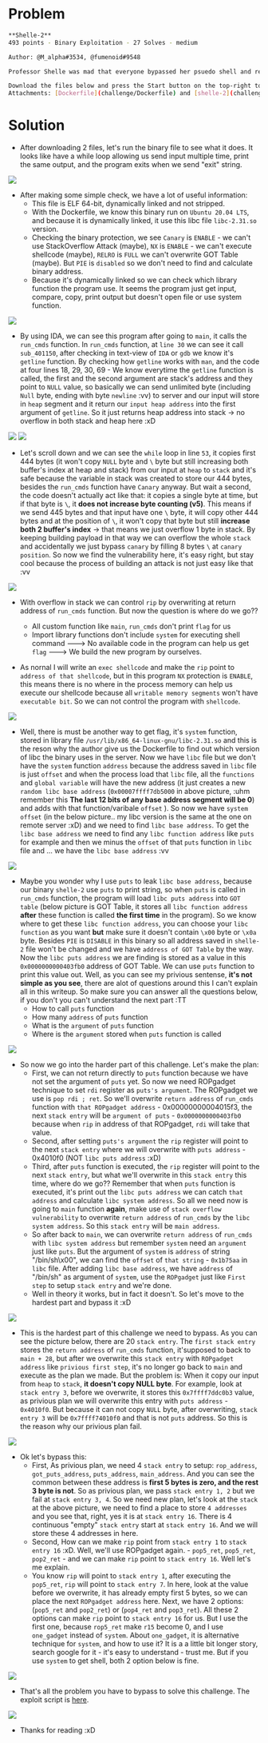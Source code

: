 # Problem

```sh
**Shelle-2**
493 points - Binary Exploitation - 27 Solves - medium

Author: @M_alpha#3534, @fumenoid#9548

Professor Shelle was mad that everyone bypassed her psuedo shell and read the flag, Now she removed the vulnerability and thinks that the new strict-psuedo shell is secure.. hah, time to prove her wrong.

Download the files below and press the Start button on the top-right to begin this challenge.
Attachments: [Dockerfile](challenge/Dockerfile) and [shelle-2](challenge/shelle-2) 
```

# Solution
- After downloading 2 files, let's run the binary file to see what it does. It looks like have a while loop allowing us send input multiple time, print the same output, and the program exits when we send "exit" string.

<img src="tmp/begin.png">

- After making some simple check, we have a lot of useful information:
	+ This file is ELF 64-bit, dynamically linked and not stripped.
	+ With the Dockerfile, we know this binary run on `Ubuntu 20.04 LTS`, and because it is dynamically linked, it use this libc file `libc-2.31.so` version.
	+ Checking the binary protection, we see `Canary` is `ENABLE` - we can't use StackOverflow Attack (maybe), `NX` is `ENABLE` - we can't execute shellcode (maybe), `RELRO` is `FULL` we can't overwrite GOT Table (maybe). But `PIE` is `disabled` so we don't need to find and calculate binary address.
	+ Because it's dynamically linked so we can check which library function the program use. It seems the program just get input, compare, copy, print output but doesn't open file or use system function.  

<img src="tmp/precheck.png">

- By using IDA, we can see this program after going to `main`, it calls the `run_cmds` function. In `run_cmds` function, at `line 30` we can see it call `sub_401150`, after checking in text-view of `IDA` or `gdb` we know it's `getline` function.  By checking how `getline` works with `man`, and the code at four lines 18, 29, 30, 69 - We know everytime the `getline` function is called, the first and the second argument are stack's address and they point to `NULL` value, so basically we can send unlimited byte (including `Null` byte, ending with byte `newline` :vv) to server and our input will store in `heap` segment and it return our `input heap address` into the first argument of `getline`. So it just returns heap address into stack -> no overflow in both stack and heap here :xD  


<img src="tmp/getline-1.png">
<img src="tmp/man-getline.png">

- Let's scroll down and we can see the `while` loop in line `53`, it copies first 444 bytes (it won't copy `NULL` byte and `\` byte but still increasing both buffer's index at heap and stack) from our input at `heap` to `stack` and it's safe because the variable in stack was created to store our 444 bytes, besides the `run_cmds` function have `Canary` anyway. But wait a second, the code doesn't actually act like that: it copies a single byte at time, but if that byte is `\`, it **does not increase byte counting (v5)**. This means if we send 445 bytes and that input have one `\` byte, it will copy other 444 bytes and at the position of `\`, it won't copy that byte but still **increase both 2 buffer's index**  -> that means we just overflow 1 byte in stack. By keeping building payload in that way we can overflow the whole `stack` and accidentally we just bypass `canary` by filling 8 bytes `\` at `canary position`. So now we find the vulnerability here, it's easy right, but stay cool because the process of building an attack is not just easy like that :vv

<img src="tmp/vuln.png">

- With overflow in stack we can control `rip` by overwriting at return address of `run_cmds` function. But now the question is where do we go??
	+ All custom function like `main`, `run_cmds` don't print `flag` for us
	+ Import library functions don't include `system` for executing shell command
---> No available code in the program can help us get `flag`
---> We build the new program by ourselves.

- As nornal I will write an `exec shellcode` and make the `rip` point to `address of that shellcode`, but in this program `NX` protection is `ENABLE`, this means there is no where in the process memory can help us execute our shellcode because all `writable memory segments` won't have `executable bit`. So we can not control the program with `shellcode`.

<img src="tmp/vmmap.png">

- Well, there is must be another way to get flag, it's `system` function, stored in library file `/usr/lib/x86_64-linux-gnu/libc-2.31.so`  and this is the reson why the author give us the Dockerfile to find out which version of libc the binary uses in the server. Now we have `libc` file but we don't have the `system` function `address` because the address saved in `libc` file is just `offset` and when the process load that `libc` file, all the `functions` and `global variable` will have the new address (it just creates a new `random libc base address` (`0x00007ffff7db5000` in above picture, :uhm remember this **The last 12 bits of any base address segment will be 0**) and adds with that function/varibale `offset` ). So now we have `system offset` (in the below picture.. my libc version is the same at the one on remote server :xD) and we need to find `libc base address`. To  get the `libc base address` we need to find any `libc function address` like `puts` for example and then we minus the `offset` of that `puts` function in `libc` file and ... we have the `libc base address` :vv

<img src="tmp/libc_base.png">

- Maybe you wonder why I use `puts` to leak `libc base address`, because our binary `shelle-2` use `puts` to print string, so when `puts` is called in `run_cmds` function, the program will load `libc puts address` into `GOT table` (below picture is GOT Table, it stores all `libc function address` **after** these function is called **the first time** in the program). So we know where to get these `libc function address`, you can choose your `libc function` as you want **but** make sure it doesn't contain `\x00` byte or `\x0a` byte. Besides `PIE` is `DISABLE` in this binary so all address saved in `shelle-2` file won't be changed and we have `address of GOT Table` by the way. Now the `libc puts address` we are finding is stored as a value in this `0x0000000000403fb0` address of GOT Table. We can use `puts` function to print this value out. Well, as you can see my privious sentense, **it's not simple as you see**, there are alot of questions around this I can't explain all in this writeup. So make sure you can answer all the questions below, if you don't you can't understand the next part :TT 
	+ How to call `puts` function
	+ How many `address` of `puts` function
	+ What is the `argument` of `puts` function
	+ Where is the `argument`  stored when `puts` function is called 

<img src="tmp/objdump.png">

- So now we go into the harder part of this challenge. Let's make the plan:
	+ First, we can not return directly to `puts` function because we have not set the argument of `puts` yet. So now we need ROPgadget technique to set `rdi` register as `puts's argument`. The ROPgadget we use is `pop rdi ; ret`. So we'll overwrite `return address` of `run_cmds` function with `that ROPgadget address` - 0x00000000004015f3, the next `stack entry` will be `argument of puts` - `0x0000000000403fb0` because when `rip` in address of that ROPgadget, `rdi` will take that value.
	+ Second, after setting `puts's argument` the `rip` register will point to the next `stack entry` where we will overwrite with `puts address` - 0x4010f0 (NOT `libc puts address` :xD)
	+ Third, after `puts` function is executed, the `rip` register will point to the next `stack entry`, but what we'll overwrite in this `stack entry` this time, where do we go?? Remember that when `puts` function is executed, it's print out the `libc puts address` we can catch `that address` and calculate `libc system address`. So all we need now is going to `main` function **again**, make use of `stack overflow vulnerability` to overwrite `return address` of `run_cmds` by the `libc system address`. So this `stack entry` will be `main address`.
	+ So after back to `main`, we can overwrite `return address` of `run_cmds` with `libc system address` but remember `system` need an `argument` just like `puts`. But the argument of `system` is `address` of string "/bin/sh\x00", we can find the `offset` of `that string` - `0x1b75aa` in `libc` file. After adding `libc base address`, we have `address` of "/bin/sh" as argument of `system`, use the `ROPgadget` just like `First step` to setup `stack entry` and we're done.
	+ Well in theory it works, but in fact it doesn't. So let's move to the hardest part and bypass it :xD 

<img src="tmp/poprdiret.png">

- This is the hardest part of this challenge we need to bypass. As you can see the picture below, there are 20 `stack entry`. The `first stack entry` stores the `return address` of `run_cmds` function, it'supposed to back to `main + 28`, but after we overwrite this `stack entry` with `ROPgadget address` like `privious first step`, it's no longer go back to `main` and execute as the plan we made. But the problem is: When it copy our input from `heap` to `stack`, **it doesn't copy NULL byte**. For example, look at `stack entry 3`, before we overwrite, it stores this `0x7ffff7ddc0b3` value, as privious plan we will overwrite this entry with `puts address` - `0x4010f0`. But because it can not copy `NULL` byte, after overwriting, `stack entry 3` will be `0x7ffff74010f0` and that is not `puts` address. So this is the reason why our privious plan fail. 

<img src="tmp/runcmds_return.png">

- Ok let's bypass this:
	+ First, As privious plan, we need 4 `stack entry` to setup: `rop_address`, `got_puts_address`, `puts_address`, `main_address`. And you can see the common between these address is **first 5 bytes is zero, and the rest 3 byte is not**. So as privious plan, we pass `stack entry 1, 2` but we fail at `stack entry 3, 4`. So we need new plan, let's look at the `stack` at the above picture, we need to find a place to store `4 addresses` and you see that, right, yes it is at `stack entry 16`. There is 4 continuous "empty" `stack entry` start at `stack entry 16`. And we will store these 4 addresses in here.
	+ Second, How can we make `rip` point from `stack entry 1` to `stack entry 16` :xD. Well, we'll use ROPgadget again. - `pop5_ret`, `pop5_ret`, `pop2_ret` - and we can make `rip` point to `stack entry 16`. Well let's me explain.
	+ You know `rip` will point to `stack entry 1`, after executing the `pop5_ret`, `rip` will point to `stack entry 7`. In here, look at the value before we overwrite, it has already empty first 5 bytes, so we can place the next `ROPgadget address` here. Next, we have 2 options: (`pop5_ret` and `pop2_ret`) or (`pop4_ret` and `pop3_ret`). All these 2 options can make `rip` point to `stack entry 16` for us. But I use the first one, because `rop5_ret` make `r15` become 0, and I use `one_gadget` instead of `system`. About `one_gadget`, it is alternative technique for `system`, and how to use it? It is a a little bit longer story, search google for it - it's easy to understand - trust me. But if you use `system` to get shell, both 2 option below is fine. 

<img src="tmp/ropp2.png">


- That's all the problem you have to bypass to solve this challenge. The exploit script is [here](solve/solve.py). 

<img src="tmp/result.png">

- Thanks for reading :xD